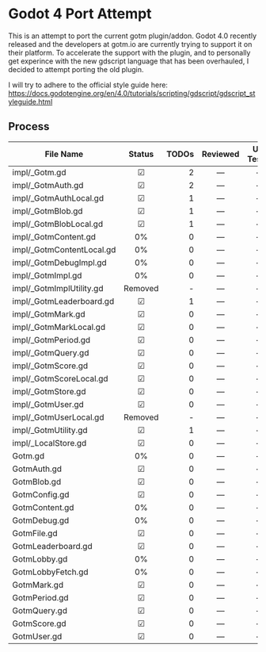 # Godot 4 Port Attempt

This is an attempt to port the current gotm plugin/addon.
Godot 4.0 recently released and the developers at gotm.io are currently trying to support it on their platform.
To accelerate the support with the plugin, and to personally get experince with the new gdscript language that has been overhauled, I decided to attempt porting the old plugin.

I will try to adhere to the official style guide here: https://docs.godotengine.org/en/4.0/tutorials/scripting/gdscript/gdscript_styleguide.html


## Process
| File Name                 | Status  | TODOs          | Reviewed | Unit Tested | Documentation |
| ------------------------- |:-------:| --------------:|:--------:|:-----------:|:-------------:|
| impl/_Gotm.gd             | ☑      | 2              | —        | —           | —             |
| impl/_GotmAuth.gd         | ☑      | 2              | —        | —           | —             |
| impl/_GotmAuthLocal.gd    | ☑      | 1              | —        | —           | —             |
| impl/_GotmBlob.gd         | ☑      | 1              | —        | —           | —             |
| impl/_GotmBlobLocal.gd    | ☑      | 1              | —        | —           | —             |
| impl/_GotmContent.gd      | 0%      | 0              | —        | —           | —             |
| impl/_GotmContentLocal.gd | 0%      | 0              | —        | —           | —             |
| impl/_GotmDebugImpl.gd    | 0%      | 0              | —        | —           | —             |
| impl/_GotmImpl.gd         | 0%      | 0              | —        | —           | —             |
| impl/_GotmImplUtility.gd  | Removed | -              | —        | —           | —             |
| impl/_GotmLeaderboard.gd  | ☑      | 1              | —        | —           | —             |
| impl/_GotmMark.gd         | ☑      | 0              | —        | —           | —             |
| impl/_GotmMarkLocal.gd    | ☑      | 0              | —        | —           | —             |
| impl/_GotmPeriod.gd       | ☑      | 0              | —        | —           | —             |
| impl/_GotmQuery.gd        | ☑      | 0              | —        | —           | —             |
| impl/_GotmScore.gd        | ☑      | 0              | —        | —           | —             |
| impl/_GotmScoreLocal.gd   | ☑      | 0              | —        | —           | —             |
| impl/_GotmStore.gd        | ☑      | 0              | —        | —           | —             |
| impl/_GotmUser.gd         | ☑      | 0              | —        | —           | —             |
| impl/_GotmUserLocal.gd    | Removed | -              | —        | —           | —             |
| impl/_GotmUtility.gd      | ☑      | 1              | —        | —           | —             |
| impl/_LocalStore.gd       | ☑      | 0              | —        | —           | —             |
| Gotm.gd                   | 0%      | 0              | —        | —           | —             |
| GotmAuth.gd               | ☑      | 0              | —        | —           | ☑             |    
| GotmBlob.gd               | ☑      | 0              | —        | —           | Some          |
| GotmConfig.gd             | ☑      | 0              | —        | —           | ☑             |
| GotmContent.gd            | 0%      | 0              | —        | —           | —             |
| GotmDebug.gd              | 0%      | 0              | —        | —           | —             |
| GotmFile.gd               | ☑      | 0              | —        | —           | Some          |
| GotmLeaderboard.gd        | ☑      | 0              | —        | —           | Some          |
| GotmLobby.gd              | 0%      | 0              | —        | —           | —             |
| GotmLobbyFetch.gd         | 0%      | 0              | —        | —           | —             |
| GotmMark.gd               | ☑      | 0              | —        | —           | Some          |
| GotmPeriod.gd             | ☑      | 0              | —        | —           | ☑             |
| GotmQuery.gd              | ☑      | 0              | —        | —           | ☑             |
| GotmScore.gd              | ☑      | 0              | —        | —           | Some          |
| GotmUser.gd               | ☑      | 0              | —        | —           | ☑             |
